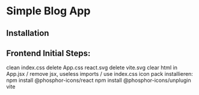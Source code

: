# Simple Blog App

## Installation


## Frontend Initial Steps:

clean index.css
delete App.css
react.svg
delete vite.svg
clear html in App.jsx / remove jsx, useless imports / use index.css
icon pack installieren: 
npm install @phosphor-icons/react
npm install @phosphor-icons/unplugin vite